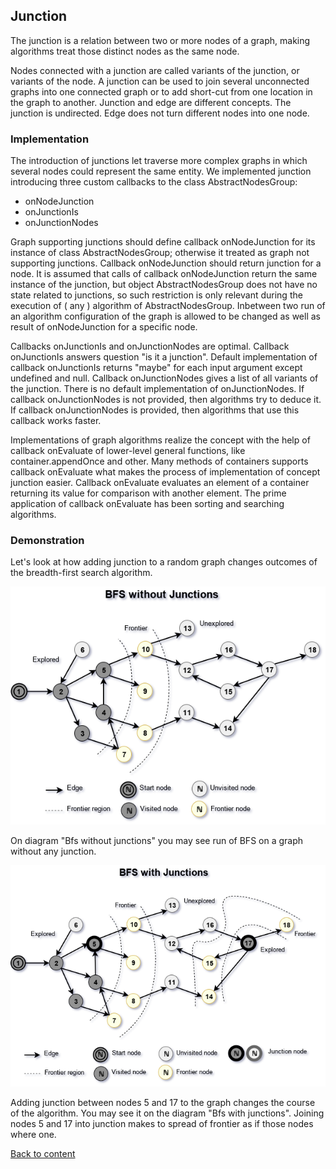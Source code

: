 ## Junction

The junction is a relation between two or more nodes of a graph, making algorithms treat those distinct nodes as the same node.

Nodes connected with a junction are called variants of the junction, or variants of the node. A junction can be used to join several unconnected graphs into one connected graph or to add short-cut from one location in the graph to another. Junction and edge are different concepts. The junction is undirected. Edge does not turn different nodes into one node.

### Implementation

The introduction of junctions let traverse more complex graphs in which several nodes could represent the same entity. We implemented junction introducing three custom callbacks to the class AbstractNodesGroup:

- onNodeJunction
- onJunctionIs
- onJunctionNodes

Graph supporting junctions should define callback onNodeJunction for its instance of class AbstractNodesGroup; otherwise it treated as graph not supporting junctions. Callback onNodeJunction should return junction for a node. It is assumed that calls of callback onNodeJunction return the same instance of the junction, but object AbstractNodesGroup does not have no state related to junctions, so such restriction is only relevant during the execution of ( any ) algorithm of AbstractNodesGroup. Inbetween two run of an algorithm configuration of the graph is allowed to be changed as well as result of onNodeJunction for a specific node.

Callbacks onJunctionIs and onJunctionNodes are optimal. Callback onJunctionIs answers question "is it a junction". Default implementation of callback onJunctionIs returns "maybe" for each input argument except undefined and null. Callback onJunctionNodes gives a list of all variants of the junction. There is no default implementation of onJunctionNodes. If callback onJunctionNodes is not provided, then algorithms try to deduce it. If callback onJunctionNodes is provided, then algorithms that use this callback works faster.

Implementations of graph algorithms realize the concept with the help of callback onEvaluate of lower-level general functions, like container.appendOnce and other. Many methods of containers supports callback onEvaluate what makes the process of implementation of concept junction easier.  Callback onEvaluate evaluates an element of a container returning its value for comparison with another element. The prime application of callback onEvaluate has been sorting and searching algorithms.

### Demonstration

Let's look at how adding junction to a random graph changes outcomes of the breadth-first search algorithm.

![logo](../../image/nodeJunction/BfsWithoutJunctions.png)

On diagram "Bfs without junctions" you may see run of BFS on a graph without any junction.

![logo](../../image/nodeJunction/BfsWithJunctions.png)

Adding junction between nodes 5 and 17 to the graph changes the course of the algorithm. You may see it on the diagram "Bfs with junctions". Joining nodes 5 and 17 into junction makes to spread of frontier as if those nodes where one.

[Back to content](../README.md#Concepts)
